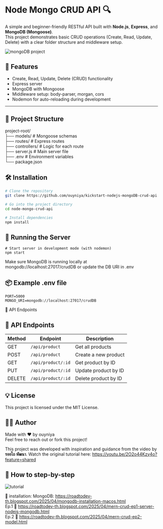 # Node Mongo CRUD API 🔍

A simple and beginner-friendly RESTful API built with **Node.js**, **Express**, and **MongoDB (Mongoose)**.  
This project demonstrates basic CRUD operations (Create, Read, Update, Delete) with a clear folder structure and middleware setup.

![mongoDB project](https://blogger.googleusercontent.com/img/b/R29vZ2xl/AVvXsEga7P9XPsZIoDdkrK7TerP5mNnFQMrPIs05CXtcodNvhf-AOZw2PdXn4lj0WIqisEZE6zVhsv1m2r7_D03FEHYuobrqTFV0xULl4Garn0J6RUfK2JeXPYFfJtPPZvjHXviDuoN9XX3fmfDcgzCKvYJjSPfcZb5JzRZIg-UaYH9wRMpRD0uXdSQnBlPjlYi1/s1306/Screenshot%202025-04-29%20at%2014.03.47.png)

## 🚀 Features

- Create, Read, Update, Delete (CRUD) functionality
- Express server
- MongoDB with Mongoose
- Middleware setup: body-parser, morgan, cors
- Nodemon for auto-reloading during development

---

## 📁 Project Structure
project-root/  
├── models/ # Mongoose schemas  
├── routes/ # Express routes  
├── controllers/ # Logic for each route  
├── server.js # Main server file  
├── .env # Environment variables  
└── package.json  

## 🛠️ Installation

```bash
# Clone the repository
git clone https://github.com/ouyniya/kickstart-nodejs-mongoDB-crud-api.git

# Go into the project directory
cd node-mongo-crud-api

# Install dependencies
npm install
```

## 🧪 Running the Server

```
# Start server in development mode (with nodemon)
npm start
```
Make sure MongoDB is running locally at mongodb://localhost:27017/crudDB or update the DB URI in .env


## 📦 Example .env file
```
PORT=5000
MONGO_URI=mongodb://localhost:27017/crudDB
```

📡 API Endpoints

## 📡 API Endpoints

| Method | Endpoint         | Description        |
|--------|------------------|--------------------|
| GET    | `/api/product`     | Get all products      |
| POST   | `/api/product`     | Create a new product  |
| GET    | `/api/product/:id` | Get product by ID     |
| PUT    | `/api/product/:id` | Update product by ID  |
| DELETE | `/api/product/:id` | Delete product by ID  |


## 💡 License
This project is licensed under the MIT License.


## 🙋‍♀️ Author
Made with ❤️ by ouyniya  
Feel free to reach out or fork this project!


This project was developed with inspiration and guidance from the video by **รอยไถ พัฒนา**.  Watch the original tutorial here:
https://youtu.be/2O2o44Kzy4o?feature=shared


## 📌  How to step-by-step  

![tutorial](https://imgur.com/Cg2IyYp.jpeg)

🎁 installation: MongoDB: https://roadtodev-th.blogspot.com/2025/04/mongodb-installation-macos.html  
Ep.1 📔 https://roadtodev-th.blogspot.com/2025/04/mern-crud-ep1-server-nodejs-mongodb.html  
Ep.2 📂 https://roadtodev-th.blogspot.com/2025/04/mern-crud-ep2-model.html  
